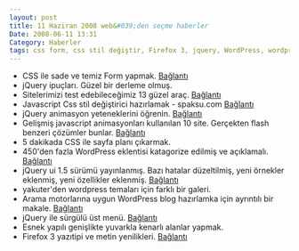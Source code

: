 ```yaml
---
layout: post
title: 11 Haziran 2008 web&#039;den seçme haberler
Date: 2008-06-11 13:31
Category: Haberler
tags: css form, css stil değiştir, Firefox 3, jquery, WordPress, wordpress tema
---
```


-   CSS ile sade ve temiz Form yapmak. [Bağlantı][]
-   jQuery ipuçları. Güzel bir derleme olmuş.
-   Sitelerimizi test edebileceğimiz 13 güzel araç. [Bağlantı][2]
-   Javascript Css stil değiştirici hazırlamak - spaksu.com
    [Bağlantı][3]
-   jQuery animasyon yeteneklerini öğrenin. [Bağlantı][4]
-   Gelişmiş javascript animasyonları kullanılan 10 site. Gerçekten
    flash benzeri çözümler bunlar. [Bağlantı][5]
-   5 dakikada CSS ile sayfa planı çıkarmak.
-   450'den fazla WordPress eklentisi katagorize edilmiş ve açıklamalı.
    [Bağlantı][7]
-   jQuery ui 1.5 sürümü yayınlanmış. Bazı hatalar düzeltilmiş, yeni
    örnekler eklenmiş, yeni özellikler eklenmiş. [Bağlantı][8]
-   yakuter'den wordpress temaları için farklı bir galeri.
-   Arama motorlarına uygun WordPress blog hazırlamka için ayrıntılı bir
    makale. [Bağlantı][10]
-   jQuery ile sürgülü üst menü. [Bağlantı][11]
-   Esnek yapılı genişlikte yuvarkla kenarlı alanlar yapmak.
-   Firefox 3 yazıtipi ve metin yenilikleri. [Bağlantı][13]


  [Bağlantı]: http://woork.blogspot.com/2008/06/clean-and-pure-css-form-design.html
    "css form yap"
  [2]: http://www.noupe.com/tools/13-fantastic-tools-for-knowing-how-they-are-doing-it.html
    "test et"
  [3]: http://www.spaksu.com/javascript-css-stil-degistirici-hazirlamak/
    "css şekil değiştirme"
  [4]: http://www.detacheddesigns.com/blog/blogSpecific.aspx?BlogId=78
    "jquery animasyon"
  [5]: http://css.dzone.com/news/10-websites-that-use-javascrip
    "javascript mi flash mı"
  [7]: http://www.econsultant.com/i-want-wordpress-plugins/index.html#blogroll
    "wordpress eklentisi"
  [8]: http://jquery.com/blog/2008/06/09/jquery-ui-v15-released-focus-on-consistent-api-and-effects/
    "jQuery"
  [10]: http://yoast.com/articles/wordpress-seo/ "wordpress - seo"
  [11]: http://www.webresourcesdepot.com/sliding-top-menu-with-jquery/
    "jQuery"
  [13]: http://www.dria.org/wordpress/archives/2008/06/10/651/
    "Firefox 3"
